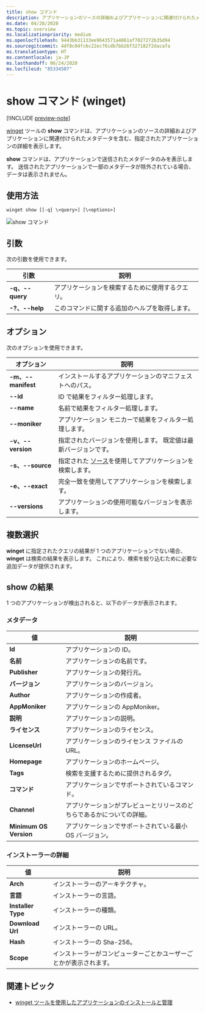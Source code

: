 ```yaml
---
title: show コマンド
description: アプリケーションのソースの詳細およびアプリケーションに関連付けられたメタデータを含む、指定されたアプリケーションの詳細を表示します。
ms.date: 04/28/2020
ms.topic: overview
ms.localizationpriority: medium
ms.openlocfilehash: 9443bb31133ee9643571a4861af7027272b35d94
ms.sourcegitcommit: 4df8c04fc6c22ec76cdb7bb26f327182f2dacafa
ms.translationtype: HT
ms.contentlocale: ja-JP
ms.lasthandoff: 06/24/2020
ms.locfileid: "85334507"
---
```

# <a name="show-command-winget"></a>show コマンド (winget)

[!INCLUDE [preview-note](../../includes/package-manager-preview.md)]

[winget](index.md) ツールの **show** コマンドは、アプリケーションのソースの詳細およびアプリケーションに関連付けられたメタデータを含む、指定されたアプリケーションの詳細を表示します。

**show** コマンドは、アプリケーションで送信されたメタデータのみを表示します。 送信されたアプリケーションで一部のメタデータが除外されている場合、データは表示されません。

## <a name="usage"></a>使用方法

`winget show [[-q] \<query>] [\<options>]`

![show コマンド](images\show.png)

## <a name="arguments"></a>引数

次の引数を使用できます。

| 引数  | 説明 |
|--------------|-------------|
| **-q、--query** |  アプリケーションを検索するために使用するクエリ。 |
| **-?、--help** |  このコマンドに関する追加のヘルプを取得します。 |

## <a name="options"></a>オプション

次のオプションを使用できます。

| オプション  | 説明 |
|--------------|-------------|
| **-m、--manifest** | インストールするアプリケーションのマニフェストへのパス。 |
| **--id**         |  ID で結果をフィルター処理します。 |
| **--name**   |      名前で結果をフィルター処理します。 |
| **--moniker**   |  アプリケーション モニカーで結果をフィルター処理します。 |
| **-v、--version** |  指定されたバージョンを使用します。 既定値は最新バージョンです。 |
| **-s、--source** |   指定された [ソース](source.md)を使用してアプリケーションを検索します。 |
| **-e、--exact**     | 完全一致を使用してアプリケーションを検索します。 |
| **--versions**    | アプリケーションの使用可能なバージョンを表示します。 |

## <a name="multiple-selections"></a>複数選択

**winget** に指定されたクエリの結果が 1 つのアプリケーションでない場合、**winget** は検索の結果を表示します。 これにより、検索を絞り込むために必要な追加データが提供されます。

## <a name="results-of-show"></a>show の結果

1 つのアプリケーションが検出されると、以下のデータが表示されます。

### <a name="metadata"></a>メタデータ

| 値  | 説明 |
|--------------|-------------|
| **Id**   | アプリケーションの ID。 |
| **名前**  | アプリケーションの名前です。 |
| **Publisher** | アプリケーションの発行元。 |
| **バージョン** | アプリケーションのバージョン。 |
| **Author**  | アプリケーションの作成者。 |
| **AppMoniker** | アプリケーションの AppMoniker。 |
| **説明** | アプリケーションの説明。 |
| **ライセンス**  | アプリケーションのライセンス。 |
| **LicenseUrl** | アプリケーションのライセンス ファイルの URL。 |
| **Homepage**  | アプリケーションのホームページ。 |
| **Tags** | 検索を支援するために提供されるタグ。  |
| **コマンド** | アプリケーションでサポートされているコマンド。 |
| **Channel**  | アプリケーションがプレビューとリリースのどちらであるかについての詳細。  |
| **Minimum OS Version** | アプリケーションでサポートされている最小 OS バージョン。 |

### <a name="installer-details"></a>インストーラーの詳細

| 値  | 説明 |
|--------------|-------------|
| **Arch**   | インストーラーのアーキテクチャ。 |
| **言語**  | インストーラーの言語。 |
| **Installer Type**  | インストーラーの種類。 |
| **Download Url** | インストーラーの URL。 |
| **Hash** | インストーラーの Sha-256。  |
| **Scope** | インストーラーがコンピューターごとかユーザーごとかが表示されます。 |

## <a name="related-topics"></a>関連トピック

* [winget ツールを使用したアプリケーションのインストールと管理](index.md)

